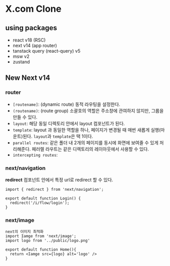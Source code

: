 # X.com Clone

## using packages
- react v18 (RSC)
- next v14 (app router)
- tanstack query (react-query) v5
- msw v2
- zustand

## New Next v14
### router
- `[routename]`: (dynamic route) 동적 라우팅을 설정한다.
- `(routename)`: (route group) 소괄호의 역할은 주소창에 관여하지 않지만, 그룹을 만들 수 있다.
- `layout`: 해당 동일 디렉토리 안에서 layout 컴포넌트가 된다.
- `template`: layout 과 동일한 역할을 하나, 페이지가 변경될 때 매번 새롭게 실행(마운트)된다. `layout`과 `template`은 택 1이다.
- `parallel routes`: 같은 폴더 내 2개의 페이지를 동시에 화면에 보여줄 수 있게 처리해준다. 페러렐 라우트는 같은 디렉토리의 레이아웃에서 사용할 수 있다.
- `intercepting routes`: 

### next/navigation

**redirect**
컴포넌트 안에서 특정 url로 redirect 할 수 있다.
```tsx
import { redirect } from 'next/navigation';

export default function Login() {
  redirect('/i/flow/login');
}

```

### next/image
```tsx
next의 이미지 최적화
import Iamge from 'next/image';
import logo from '../public/logo.png'

export default function Home(){
  return <Iamge src={logo} alt='logo' />
}
```